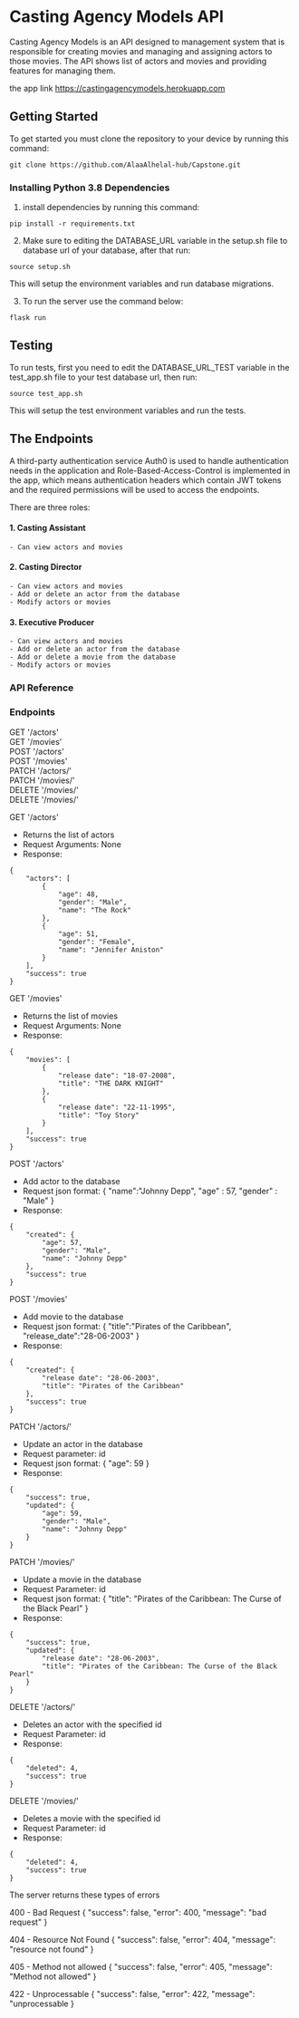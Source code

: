 #  Casting Agency Models API

Casting Agency Models is an API designed to management system that is responsible for creating movies and managing and assigning actors to those movies. The API shows list of actors and movies and providing features for managing them.

the app link
https://castingagencymodels.herokuapp.com


## Getting Started

To get started you must clone the repository to your device by running this command:
```
git clone https://github.com/AlaaAlhelal-hub/Capstone.git
```

### Installing Python 3.8 Dependencies

1. install dependencies by running this command:
```
pip install -r requirements.txt
```

2. Make sure to editing the DATABASE_URL variable in the setup.sh file to database url of your database, after that run:

```
source setup.sh
```

This will setup the environment variables and run database migrations.


3. To run the server use the command below:
```
flask run
```



## Testing

To run tests, first you need to edit the DATABASE_URL_TEST variable in the test_app.sh file to your test database url, then run:
```
source test_app.sh
```
This will setup the test environment variables and run the tests.




## The Endpoints

A third-party authentication service Auth0 is used to handle authentication needs in the application and Role-Based-Access-Control is implemented in the app, which means authentication headers which contain JWT tokens and the required permissions will be used to access the endpoints.

There are three roles:

#### 1. Casting Assistant
    - Can view actors and movies

#### 2. Casting Director
    - Can view actors and movies
    - Add or delete an actor from the database
    - Modify actors or movies

#### 3. Executive Producer
    - Can view actors and movies
    - Add or delete an actor from the database
    - Add or delete a movie from the database
    - Modify actors or movies


### API Reference

### Endpoints

GET '/actors' \
GET '/movies' \
POST '/actors' \
POST '/movies' \
PATCH '/actors/<id>' \
PATCH '/movies/<id>' \
DELETE '/movies/<id>' \
DELETE '/movies/<id>'



GET '/actors'
- Returns the list of actors
- Request Arguments: None
- Response:
```
{
    "actors": [
        {
            "age": 48,
            "gender": "Male",
            "name": "The Rock"
        },
        {
            "age": 51,
            "gender": "Female",
            "name": "Jennifer Aniston"
        }
    ],
    "success": true
}
```

GET '/movies'
- Returns the list of movies
- Request Arguments: None
- Response:
```
{
    "movies": [
        {
            "release date": "18-07-2008",
            "title": "THE DARK KNIGHT"
        },
        {
            "release date": "22-11-1995",
            "title": "Toy Story"
        }
    ],
    "success": true
}
```

POST '/actors'
- Add actor to the database
- Request json format:
{
        "name":"Johnny Depp",
        "age" : 57,
        "gender" : "Male"
}
- Response:
```
{
    "created": {
        "age": 57,
        "gender": "Male",
        "name": "Johnny Depp"
    },
    "success": true
}
```

POST '/movies'
- Add movie to the database
- Request json format:
{
    "title":"Pirates of the Caribbean",
    "release_date":"28-06-2003"
}
- Response:
```
{
    "created": {
        "release date": "28-06-2003",
        "title": "Pirates of the Caribbean"
    },
    "success": true
}
```

PATCH '/actors/<id>'
- Update an actor in the database
- Request parameter: id
- Request json format: {
    "age": 59
  }
- Response:
```
{
    "success": true,
    "updated": {
        "age": 59,
        "gender": "Male",
        "name": "Johnny Depp"
    }
}
```

PATCH '/movies/<id>'
- Update a movie in the database
- Request Parameter: id
- Request json format: {
    "title": "Pirates of the Caribbean: The Curse of the Black Pearl"
  }
- Response:
```
{
    "success": true,
    "updated": {
        "release date": "28-06-2003",
        "title": "Pirates of the Caribbean: The Curse of the Black Pearl"
    }
}
```

DELETE '/actors/<id>'
- Deletes an actor with the specified id
- Request Parameter: id
- Response:
```
{
    "deleted": 4,
    "success": true
}
```

DELETE '/movies/<id>'
- Deletes a movie with the specified id
- Request Parameter: id
- Response:
```
{
    "deleted": 4,
    "success": true
}
```


The server returns these types of errors

400 - Bad Request
  {
    "success": false,
    "error": 400,
    "message": "bad request"
  }

404 - Resource Not Found
  {
    "success": false,
    "error": 404,
    "message": "resource not found"
  }

405 - Method not allowed
  {
    "success": false,
    "error": 405,
    "message": "Method not allowed"
  }

422 - Unprocessable
  {
    "success": false,
    "error": 422,
    "message": "unprocessable
  }
